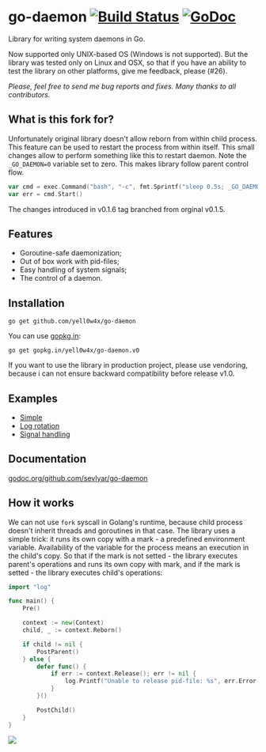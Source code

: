 # go-daemon [![Build Status](https://travis-ci.org/sevlyar/go-daemon.svg?branch=master)](https://travis-ci.org/sevlyar/go-daemon) [![GoDoc](https://godoc.org/github.com/sevlyar/go-daemon?status.svg)](https://godoc.org/github.com/sevlyar/go-daemon)

Library for writing system daemons in Go.

Now supported only UNIX-based OS (Windows is not supported). But the library was tested only on Linux
and OSX, so that if you have an ability to test the library on other platforms, give me feedback, please (#26).

*Please, feel free to send me bug reports and fixes. Many thanks to all contributors.*

## What is this fork for?

Unfortunately original library doesn't allow reborn from within child process. This feature can be used to 
restart the process from within itself. This small changes allow to perform something like this to restart 
daemon. Note the `_GO_DAEMON=0` variable set to zero. This makes library follow parent control flow.

```go
var cmd = exec.Command("bash", "-c", fmt.Sprintf("sleep 0.5s; _GO_DAEMON=0 %s start", appFilename()))
var err = cmd.Start()
```

The changes introduced in v0.1.6 tag branched from orginal v0.1.5.

## Features

* Goroutine-safe daemonization;
* Out of box work with pid-files;
* Easy handling of system signals;
* The control of a daemon.

## Installation

	go get github.com/yell0w4x/go-daemon

You can use [gopkg.in](http://labix.org/gopkg.in):

	go get gopkg.in/yell0w4x/go-daemon.v0

If you want to use the library in production project, please use vendoring,
because i can not ensure backward compatibility before release v1.0.

## Examples

* [Simple](examples/cmd/gd-simple/)
* [Log rotation](examples/cmd/gd-log-rotation/)
* [Signal handling](examples/cmd/gd-signal-handling/)

## Documentation

[godoc.org/github.com/sevlyar/go-daemon](https://godoc.org/github.com/sevlyar/go-daemon)

## How it works

We can not use `fork` syscall in Golang's runtime, because child process doesn't inherit
threads and goroutines in that case. The library uses a simple trick: it runs its own copy with
a mark - a predefined environment variable. Availability of the variable for the process means
an execution in the child's copy. So that if the mark is not setted - the library executes
parent's operations and runs its own copy with mark, and if the mark is setted - the library
executes child's operations:

```go
import "log"

func main() {
	Pre()

	context := new(Context)
	child, _ := context.Reborn()

	if child != nil {
		PostParent()
	} else {
		defer func() {
			if err := context.Release(); err != nil {
				log.Printf("Unable to release pid-file: %s", err.Error())
			}
		}()

		PostChild()
	}
}
```

![](img/idea.png)
